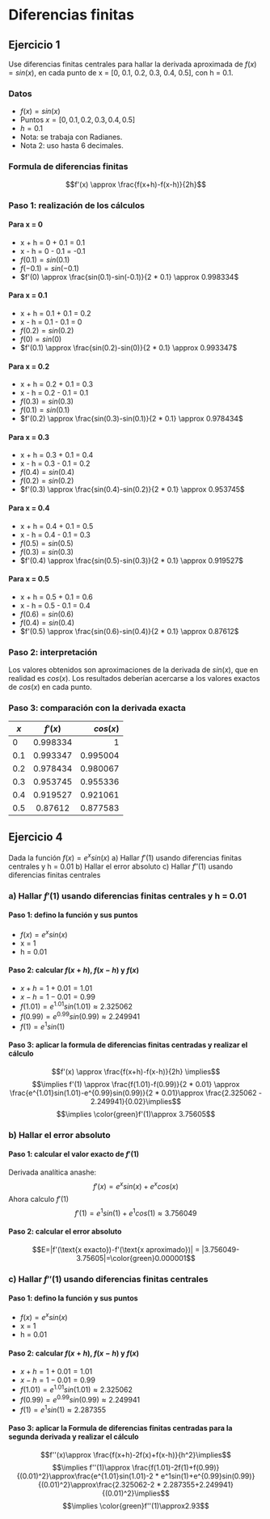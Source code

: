 # Diferencias finitas
## Ejercicio 1
Use diferencias finitas centrales para hallar la derivada aproximada de $f(x)=sin(x)$, en cada punto de x = [0, 0.1, 0.2, 0.3, 0.4, 0.5], con h = 0.1.
### Datos
- $f(x)=sin(x)$
- $\text{Puntos }x = [0, 0.1, 0.2, 0.3, 0.4, 0.5]$
- $h=0.1$
- $\text{Nota: se trabaja con Radianes.}$
- $\text{Nota 2: uso hasta 6 decimales.}$
### Formula de diferencias finitas
$$f'(x) \approx \frac{f(x+h)-f(x-h)}{2h}$$
### Paso 1: realización de los cálculos
#### Para x = 0
- x + h = 0 + 0.1 = 0.1
- x - h = 0 - 0.1 = -0.1
- $f(0.1)=sin(0.1)$
- $f(-0.1)=sin(-0.1)$
- $f'(0) \approx \frac{sin(0.1)-sin(-0.1)}{2 * 0.1} \approx 0.998334$
#### Para x = 0.1
- x + h = 0.1 + 0.1 = 0.2
- x - h = 0.1 - 0.1 = 0
- $f(0.2)=sin(0.2)$
- $f(0)=sin(0)$
- $f'(0.1) \approx \frac{sin(0.2)-sin(0)}{2 * 0.1} \approx 0.993347$
#### Para x = 0.2
- x + h = 0.2 + 0.1 = 0.3
- x - h = 0.2 - 0.1 = 0.1
- $f(0.3)=sin(0.3)$
- $f(0.1)=sin(0.1)$
- $f'(0.2) \approx \frac{sin(0.3)-sin(0.1)}{2 * 0.1} \approx 0.978434$
#### Para x = 0.3
- x + h = 0.3 + 0.1 = 0.4
- x - h = 0.3 - 0.1 = 0.2
- $f(0.4)=sin(0.4)$
- $f(0.2)=sin(0.2)$
- $f'(0.3) \approx \frac{sin(0.4)-sin(0.2)}{2 * 0.1} \approx 0.953745$
#### Para x = 0.4
- x + h = 0.4 + 0.1 = 0.5
- x - h = 0.4 - 0.1 = 0.3
- $f(0.5)=sin(0.5)$
- $f(0.3)=sin(0.3)$
- $f'(0.4) \approx \frac{sin(0.5)-sin(0.3)}{2 * 0.1} \approx 0.919527$
#### Para x = 0.5
- x + h = 0.5 + 0.1 = 0.6
- x - h = 0.5 - 0.1 = 0.4
- $f(0.6)=sin(0.6)$
- $f(0.4)=sin(0.4)$
- $f'(0.5) \approx \frac{sin(0.6)-sin(0.4)}{2 * 0.1} \approx 0.87612$
### Paso 2: interpretación
Los valores obtenidos son aproximaciones de la derivada de $sin(x)$, que en realidad es $cos(x)$. Los resultados deberían acercarse a los valores exactos de $cos(x)$ en cada punto.
### Paso 3: comparación con la derivada exacta
$x$|$f'(x)$|$cos(x)$
---|:---:|---:
0|0.998334|1
0.1|0.993347|0.995004
0.2|0.978434|0.980067
0.3|0.953745|0.955336
0.4|0.919527|0.921061
0.5|0.87612|0.877583
## Ejercicio 4
Dada la función $f(x)=e^xsin(x)$
a) Hallar $f'(1)$ usando diferencias finitas centrales y h = 0.01
b) Hallar el error absoluto
c) Hallar $f''(1)$ usando diferencias finitas centrales
### a) Hallar $f'(1)$ usando diferencias finitas centrales y h = 0.01
#### Paso 1: defino la función y sus puntos
- $f(x)=e^xsin(x)$
- x = 1
- h = 0.01
#### Paso 2: calcular $f(x+h)$, $f(x-h)$ y $f(x)$
- $x + h = 1 + 0.01 = 1.01$
- $x - h = 1 - 0.01 = 0.99$
- $f(1.01)=e^{1.01}sin(1.01)\approx 2.325062$
- $f(0.99)=e^{0.99}sin(0.99)\approx 2.249941$
- $f(1)=e^1sin(1)$
#### Paso 3: aplicar la formula de diferencias finitas centradas y realizar el cálculo
$$f'(x) \approx \frac{f(x+h)-f(x-h)}{2h} \implies$$
$$\implies f'(1) \approx \frac{f(1.01)-f(0.99)}{2 * 0.01}  \approx \frac{e^{1.01}sin(1.01)-e^{0.99}sin(0.99)}{2 * 0.01}\approx \frac{2.325062 - 2.249941}{0.02}\implies$$
$$\implies \color{green}f'(1)\approx 3.75605$$
### b) Hallar el error absoluto
#### Paso 1: calcular el valor exacto de $f'(1)$
Derivada analítica anashe:
$$f'(x)= e^{x}sin(x)+e^{x}cos(x)$$
Ahora calculo $f'(1)$
$$f'(1)= e^{1}sin(1)+e^{1}cos(1)\approx 3.756049$$
#### Paso 2: calcular el error absoluto
$$E=|f'(\text{x exacto})-f'(\text{x aproximado})| = |3.756049-3.75605|=\color{green}0.000001$$
### c) Hallar $f''(1)$ usando diferencias finitas centrales
#### Paso 1: defino la función y sus puntos
- $f(x)=e^xsin(x)$
- x = 1
- h = 0.01
#### Paso 2: calcular $f(x+h)$, $f(x-h)$ y $f(x)$
- $x + h = 1 + 0.01 = 1.01$
- $x - h = 1 - 0.01 = 0.99$
- $f(1.01)=e^{1.01}sin(1.01)\approx 2.325062$
- $f(0.99)=e^{0.99}sin(0.99)\approx 2.249941$
- $f(1)=e^1sin(1)\approx2.287355$
#### Paso 3: aplicar la Formula de diferencias finitas centradas para la segunda derivada y realizar el cálculo
$$f''(x)\approx \frac{f(x+h)-2f(x)+f(x-h)}{h^2}\implies$$
$$\implies f''(1)\approx \frac{f(1.01)-2f(1)+f(0.99)}{(0.01)^2}\approx\frac{e^{1.01}sin(1.01)-2 * e^1sin(1)+e^{0.99}sin(0.99)}{(0.01)^2}\approx\frac{2.325062-2 * 2.287355+2.249941}{(0.01)^2}\implies$$
$$\implies \color{green}f''(1)\approx2.93$$
